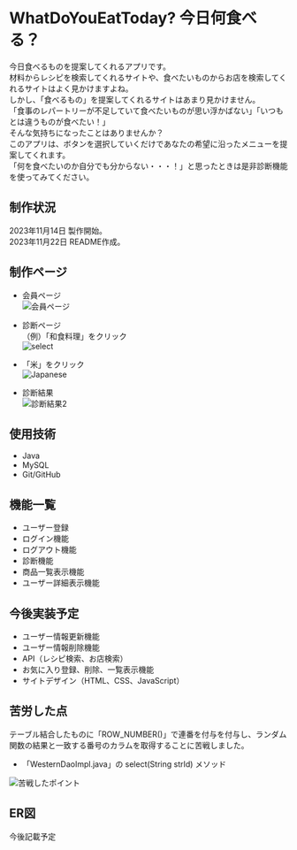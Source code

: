 # WhatDoYouEatToday? 今日何食べる？               

今日食べるものを提案してくれるアプリです。     
材料からレシピを検索してくれるサイトや、食べたいものからお店を検索してくれるサイトはよく見かけますよね。     
しかし、「食べるもの」を提案してくれるサイトはあまり見かけません。      
「食事のレパートリーが不足していて食べたいものが思い浮かばない」「いつもとは違うものが食べたい！」    
そんな気持ちになったことはありませんか？      
このアプリは、ボタンを選択していくだけであなたの希望に沿ったメニューを提案してくれます。      
「何を食べたいのか自分でも分からない・・・！」と思ったときは是非診断機能を使ってみてください。   

## 制作状況
2023年11月14日 製作開始。   
2023年11月22日 README作成。    

## 制作ページ
- 会員ページ     
![会員ページ](https://github.com/Erina-Aramaki/WhatDoYouEatToday/assets/75921588/c0b5e2b9-0c7b-4e9c-8f90-15d5e59272b1)

- 診断ページ   
  （例）「和食料理」をクリック    
![select](https://github.com/Erina-Aramaki/WhatDoYouEatToday/assets/75921588/7e89609c-0c81-45d9-be22-74dd16abd867)

- 「米」をクリック   
![Japanese](https://github.com/Erina-Aramaki/WhatDoYouEatToday/assets/75921588/39bcbd4d-ca57-4008-bbd3-0a211bed2df0)

- 診断結果  
![診断結果2](https://github.com/Erina-Aramaki/WhatDoYouEatToday/assets/75921588/93983390-dca6-4311-9809-3893c209db7e)


## 使用技術        
- Java    
- MySQL      
- Git/GitHub


## 機能一覧      
- ユーザー登録    
- ログイン機能    
- ログアウト機能    
- 診断機能    
- 商品一覧表示機能    
- ユーザー詳細表示機能


## 今後実装予定    
- ユーザー情報更新機能    
- ユーザー情報削除機能    
- API（レシピ検索、お店検索）    
- お気に入り登録、削除、一覧表示機能
- サイトデザイン（HTML、CSS、JavaScript）

## 苦労した点
テーブル結合したものに「ROW_NUMBER()」で連番を付与を付与し、ランダム関数の結果と一致する番号のカラムを取得することに苦戦しました。   
- 「WesternDaoImpl.java」の select(String strId) メソッド

![苦戦したポイント](https://github.com/Erina-Aramaki/WhatDoYouEatToday/assets/75921588/ab0c6f6d-98b5-4f0e-b661-9a92e2e4e561)

## ER図
今後記載予定




